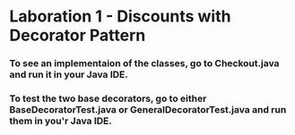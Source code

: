 # Laboration 1 - Discounts with Decorator Pattern

### To see an implementaion of the classes, go to Checkout.java and run it in your Java IDE.

### To test the two base decorators, go to either BaseDecoratorTest.java or GeneralDecoratorTest.java and run them in you'r Java IDE.  
